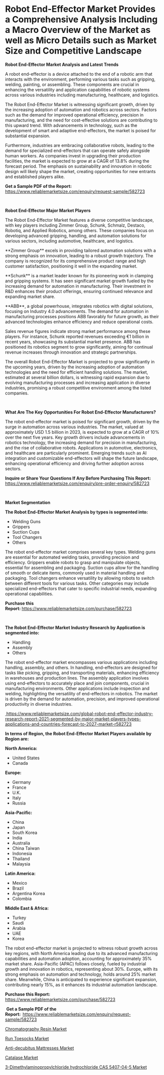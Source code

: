 <p><h1>Robot End-Effector Market Provides a Comprehensive Analysis Including a Macro Overview of the Market as well as Micro Details such as Market Size and Competitive Landscape</h1></p><p><strong>Robot End-Effector Market Analysis and Latest Trends</strong></p>
<p><p>A robot end-effector is a device attached to the end of a robotic arm that interacts with the environment, performing various tasks such as gripping, welding, painting, or assembling. These components are crucial in enhancing the versatility and application capabilities of robotic systems across various industries including manufacturing, healthcare, and logistics.</p><p>The Robot End-Effector Market is witnessing significant growth, driven by the increasing adoption of automation and robotics across sectors. Factors such as the demand for improved operational efficiency, precision in manufacturing, and the need for cost-effective solutions are contributing to this upward trend. With advancements in technology, such as the development of smart and adaptive end-effectors, the market is poised for substantial expansion.</p><p>Furthermore, industries are embracing collaborative robots, leading to the demand for specialized end-effectors that can operate safely alongside human workers. As companies invest in upgrading their production facilities, the market is expected to grow at a CAGR of 13.8% during the forecast period. The emphasis on sustainability and innovation in robotic design will likely shape the market, creating opportunities for new entrants and established players alike.</p></p>
<p><strong>Get a Sample PDF of the Report:&nbsp;</strong> <a href="https://www.reliablemarketsize.com/enquiry/request-sample/582723?utm_campaign=1167&utm_medium=2&utm_source=Github&utm_content=ia&utm_term=27092024&utm_id=robot-end-effector">https://www.reliablemarketsize.com/enquiry/request-sample/582723</a></p>
<p>&nbsp;</p>
<p><strong>Robot End-Effector Major Market Players</strong></p>
<p><p>The Robot End-Effector Market features a diverse competitive landscape, with key players including Zimmer Group, Schunk, Schmalz, Destaco, Robotiq, and Applied Robotics, among others. These companies focus on developing advanced gripping, handling, and automation solutions for various sectors, including automotive, healthcare, and logistics.</p><p>**Zimmer Group** excels in providing tailored automation solutions with a strong emphasis on innovation, leading to a robust growth trajectory. The company is recognized for its comprehensive product range and high customer satisfaction, positioning it well in the expanding market.</p><p>**Schunk** is a market leader known for its pioneering work in clamping and gripping systems. It has seen significant market growth fueled by the increasing demand for automation in manufacturing. Their investment in R&D enhances their product offerings, ensuring continued relevance and expanding market share.</p><p>**ABB**, a global powerhouse, integrates robotics with digital solutions, focusing on Industry 4.0 advancements. The demand for automation in manufacturing processes positions ABB favorably for future growth, as their advanced technologies enhance efficiency and reduce operational costs.</p><p>Sales revenue figures indicate strong market performance among these players. For instance, Schunk reported revenues exceeding €1 billion in recent years, showcasing its substantial market presence. ABB has positioned its robotics segment to grow significantly, aiming for continual revenue increases through innovation and strategic partnerships.</p><p>The overall Robot End-Effector Market is projected to grow significantly in the upcoming years, driven by the increasing adoption of automation technologies and the need for efficient handling solutions. The market, estimated at several billion dollars, is witnessing rapid expansion due to evolving manufacturing processes and increasing application in diverse industries, promising a robust competitive environment among the listed companies.</p></p>
<p>&nbsp;</p>
<p><strong>What Are The Key Opportunities For Robot End-Effector Manufacturers?</strong></p>
<p><p>The robot end-effector market is poised for significant growth, driven by the surge in automation across various industries. The market, valued at approximately USD 1.5 billion in 2023, is expected to grow at a CAGR of 10% over the next five years. Key growth drivers include advancements in robotics technology, the increasing demand for precision in manufacturing, and the rise of collaborative robots. Applications in automotive, electronics, and healthcare are particularly prominent. Emerging trends such as AI integration and customizable end-effectors will shape the future landscape, enhancing operational efficiency and driving further adoption across sectors.</p></p>
<p><strong>Inquire or Share Your Questions If Any Before Purchasing This Report:</strong> <a href="https://www.reliablemarketsize.com/enquiry/pre-order-enquiry/582723?utm_campaign=1167&utm_medium=2&utm_source=Github&utm_content=ia&utm_term=27092024&utm_id=robot-end-effector">https://www.reliablemarketsize.com/enquiry/pre-order-enquiry/582723</a></p>
<p>&nbsp;</p>
<p><strong>Market Segmentation</strong></p>
<p><strong>The Robot End-Effector Market Analysis by types is segmented into:</strong></p>
<p><ul><li>Welding Guns</li><li>Grippers</li><li>Suction Cups</li><li>Tool Changers</li><li>Others</li></ul></p>
<p><p>The robot end-effector market comprises several key types. Welding guns are essential for automated welding tasks, providing precision and efficiency. Grippers enable robots to grasp and manipulate objects, essential for assembling and packaging. Suction cups allow for the handling of smooth or delicate items, commonly used in material handling and packaging. Tool changers enhance versatility by allowing robots to switch between different tools for various tasks. Other categories may include specialized end-effectors that cater to specific industrial needs, expanding operational capabilities.</p></p>
<p><strong>Purchase this Report:&nbsp;</strong><a href="https://www.reliablemarketsize.com/purchase/582723?utm_campaign=1167&utm_medium=2&utm_source=Github&utm_content=ia&utm_term=27092024&utm_id=robot-end-effector">https://www.reliablemarketsize.com/purchase/582723</a></p>
<p>&nbsp;</p>
<p><strong>The Robot End-Effector Market Industry Research by Application is segmented into:</strong></p>
<p><ul><li>Handling</li><li>Assembly</li><li>Others</li></ul></p>
<p><p>The robot end-effector market encompasses various applications including handling, assembly, and others. In handling, end-effectors are designed for tasks like picking, gripping, and transporting materials, enhancing efficiency in warehouses and production lines. The assembly application involves using end-effectors to accurately place and join components, crucial in manufacturing environments. Other applications include inspection and welding, highlighting the versatility of end-effectors in robotics. The market is driven by the demand for automation, precision, and improved operational productivity in diverse industries.</p></p>
<p><a href="https://www.reliablemarketsize.com/global-robot-end-effector-industry-research-report-2021-segmented-by-major-market-players-types-applications-and-countries-forecast-to-2027-market-r582723?utm_campaign=1167&utm_medium=2&utm_source=Github&utm_content=ia&utm_term=27092024&utm_id=robot-end-effector">&nbsp;https://www.reliablemarketsize.com/global-robot-end-effector-industry-research-report-2021-segmented-by-major-market-players-types-applications-and-countries-forecast-to-2027-market-r582723</a></p>
<p><strong>In terms of Region, the Robot End-Effector Market Players available by Region are:</strong></p>
<p>
    <p> <strong> North America: </strong>
        <ul>
            <li>United States</li>
            <li>Canada</li>
        </ul>
        </p> 
    <p> <strong> Europe: </strong>
        <ul>
            <li>Germany</li>
            <li>France</li>
            <li>U.K.</li>
            <li>Italy</li>
            <li>Russia</li>
        </ul>
        </p> 
    <p> <strong> Asia-Pacific: </strong>
        <ul>
            <li>China</li>
            <li>Japan</li>
            <li>South Korea</li>
            <li>India</li>
            <li>Australia</li>
            <li>China Taiwan</li>
            <li>Indonesia</li>
            <li>Thailand</li>
            <li>Malaysia</li>
        </ul>
        </p> 
    <p> <strong> Latin America: </strong>
        <ul>
            <li>Mexico</li>
            <li>Brazil</li>
            <li>Argentina Korea</li>
            <li>Colombia</li>
        </ul>
        </p> 
    <p> <strong> Middle East & Africa: </strong>
        <ul>
            <li>Turkey</li>
            <li>Saudi</li>
            <li>Arabia</li>
            <li>UAE</li>
            <li>Korea</li>
        </ul>
    </p>
    </p>
<p><p>The robot end-effector market is projected to witness robust growth across key regions, with North America leading due to its advanced manufacturing capabilities and automation adoption, accounting for approximately 35% market share. Asia-Pacific (APAC) follows closely, fueled by industrial growth and innovation in robotics, representing about 30%. Europe, with its strong emphasis on automation and technology, holds around 25% market share. Meanwhile, China is anticipated to experience significant expansion, contributing nearly 15%, as it enhances its industrial automation landscape.</p></p>
<p><strong>Purchase this Report: </strong><a href="https://www.reliablemarketsize.com/purchase/582723?utm_campaign=1167&utm_medium=2&utm_source=Github&utm_content=ia&utm_term=27092024&utm_id=robot-end-effector">https://www.reliablemarketsize.com/purchase/582723</a></p>
<p>&nbsp;<strong>Get a Sample PDF of the Report:&nbsp;&nbsp;</strong><a href="https://www.reliablemarketsize.com/enquiry/request-sample/582723?utm_campaign=1167&utm_medium=2&utm_source=Github&utm_content=ia&utm_term=27092024&utm_id=robot-end-effector">https://www.reliablemarketsize.com/enquiry/request-sample/582723</a></p>
<p><strong></strong></p>
<p><p><a href="https://www.linkedin.com/pulse/comprehensive-look-product-type-size-exclusion-chromatography-1raec?utm_campaign=1167&utm_medium=2&utm_source=Github&utm_content=ia&utm_term=27092024&utm_id=robot-end-effector">Chromatography Resin Market</a></p><p><a href="https://issuu.com/reportprime-2/docs/run-toesocks-market-size-2030.pptx_040a1b20662e0c?utm_campaign=1167&utm_medium=2&utm_source=Github&utm_content=ia&utm_term=27092024&utm_id=robot-end-effector">Run Toesocks Market</a></p><p><a href="https://issuu.com/reportprime-2/docs/anti-decubitus-mattresses-market-si_5c2d9336d7858f?utm_campaign=1167&utm_medium=2&utm_source=Github&utm_content=ia&utm_term=27092024&utm_id=robot-end-effector">Anti-decubitus Mattresses Market</a></p><p><a href="https://www.linkedin.com/pulse/catalase-market-outlook-complete-industry-analysis-2024-2031-b48kc?utm_campaign=1167&utm_medium=2&utm_source=Github&utm_content=ia&utm_term=27092024&utm_id=robot-end-effector">Catalase Market</a></p><p><a href="https://github.com/mabutironaldo/Market-Research-Report-List-6/blob/main/3-dimethylaminopropylchloride-hydrochloride-cas-5407-04-5-market.md?utm_campaign=1167&utm_medium=2&utm_source=Github&utm_content=ia&utm_term=27092024&utm_id=robot-end-effector">3-Dimethylaminopropylchloride hydrochloride CAS 5407-04-5 Market</a></p></p>